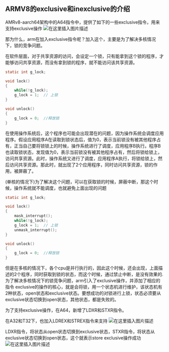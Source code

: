 ## ARMV8的exclusive和inexclusive的介绍

AMRv8-aarch64架构中的A64指令中，提供了如下的一些exclusive指令，用来支持exclusive操作
![在这里插入图片描述](https://img-blog.csdnimg.cn/20200929140633783.png?x-oss-process=image/watermark,type_ZmFuZ3poZW5naGVpdGk,shadow_10,text_aHR0cHM6Ly9ibG9nLmNzZG4ubmV0L3dlaXhpbl80MjEzNTA4Nw==,size_16,color_FFFFFF,t_70#pic_center)

那为什么，arm在加入exclusive指令呢？加入这个，主要是为了解决多核情况下，锁的竞争问题。


在软件层面，对于共享资源的访问，会设定一个锁，只有能拿到这个锁的程序，才能够访问共享资源，而没有拿到锁的程序，就不能访问该共享资源。

```c
static int g_lock;

void lock()
{
	while(!g_lock);
	g_lock = 1;  // 上锁
}

void unlock()
{
	g_lock = 0;  //释放锁
}
```

在使用操作系统后，这个程序也可能会出现潜在的问题，因为操作系统会调度应用程序。假设应用程序A在读取到锁状态后，值为0，表示当前锁没有被其他程序占有，正当自己要将锁锁上的时候，操作系统进行了调度，应用程序B执行。程序B也读取锁状态，发现值为0，表示当前锁没有被其他程序占有，然后将锁给锁上，访问共享资源。此时，操作系统又进行了调度，应用程序A执行，将锁给锁上，然后访问共享资源。那此时，就出现了2个应用程序，同时访问共享资源，锁的作用，被屏蔽了。


(单核的情况下)为了解决这个问题，可以在获取锁的时候，屏蔽中断，那这个时候，操作系统就不能调度，也就避免上面出现的问题

```c
static int g_lock;

void lock()
{
	mask_interrupt();
	while(!g_lock);
	g_lock = 1;  // 上锁
	unmask_interrupt();
}

void unlock()
{
	g_lock = 0;  //释放锁
}
```

但是在多核的情况下，各个cpu是并行执行的，因此这个时候，还会出现，上面描述的2个程序，同时获取到锁的状态，而这个时候，通过禁止中断，是没有效果的.
为了解决多核情况下的锁竞争问题，arm引入了exclusive操作，并添加了相应的指令
exclusive的操作的核心，就是会将锁，用一个状态机进行维护，该状态机有2种状态，open状态和exclusive状态。要想成功的对锁进行上锁，状态必须要从exclusive状态切换到open状态，其他状态，都是失败的。

为了支持exclusive操作，在A64，新增了LDXR和STXR指令。



在A32和T32下，也加入LDREX和STREX指令来支持
![在这里插入图片描述](https://img-blog.csdnimg.cn/20200929141935689.png#pic_center)


LDXR指令，将状态从open状态切换到exclusive状态，STXR指令，将状态从exclusive状态切换到open状态，这个就表示store exclusive操作成功
![在这里插入图片描述](https://img-blog.csdnimg.cn/20200929141440473.png#pic_center)


